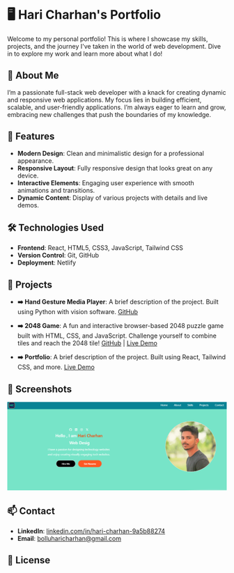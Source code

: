 
# 🖥️ Hari Charhan's Portfolio

Welcome to my personal portfolio! This is where I showcase my skills, projects, and the journey I've taken in the world of web development. Dive in to explore my work and learn more about what I do!

## 🚀 About Me

I’m a passionate full-stack web developer with a knack for creating dynamic and responsive web applications. My focus lies in building efficient, scalable, and user-friendly applications. I’m always eager to learn and grow, embracing new challenges that push the boundaries of my knowledge.

## 🌟 Features

- **Modern Design**: Clean and minimalistic design for a professional appearance.
- **Responsive Layout**: Fully responsive design that looks great on any device.
- **Interactive Elements**: Engaging user experience with smooth animations and transitions.
- **Dynamic Content**: Display of various projects with details and live demos.

## 🛠️ Technologies Used

- **Frontend**: React, HTML5, CSS3, JavaScript, Tailwind CSS
- **Version Control**: Git, GitHub
- **Deployment**: Netlify

## 📂 Projects

- **➡️ Hand Gesture Media Player**: A brief description of the project. Built using Python with vision software. [GitHub](https://github.com/Haricharhan/Controlling-Media-player-Using-Hand-Gesture/tree/main)

- **➡️ 2048 Game**: A fun and interactive browser-based 2048 puzzle game built with HTML, CSS, and JavaScript. Challenge yourself to combine tiles and reach the 2048 tile! [GitHub](https://github.com/Haricharhan/2048-Game) | [Live Demo](https://haricharhan-2048game.netlify.app)

- **➡️ Portfolio**: A brief description of the project. Built using React, Tailwind CSS, and more. [Live Demo](https://haricharhan-2048game.netlify.app)

## 📸 Screenshots

<p align="center">
  <img src="./src/assets/Images/Pics/portfolio.png" width="600" alt="Portfolio screenshot"/>
</p>

## 📫 Contact

- **LinkedIn**: [linkedin.com/in/hari-charhan-9a5b88274](https://linkedin.com/in/hari-charhan-9a5b88274)
- **Email**: bolluharicharhan@gmail.com

## 📝 License
